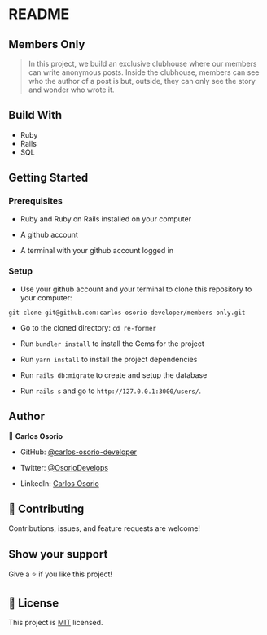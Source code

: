 # README

## Members Only

> In this project, we build an exclusive clubhouse where our members can write anonymous posts. Inside the clubhouse, members can see who the author of a post is but, outside, they can only see the story and wonder who wrote it.


## Build With

- Ruby 
- Rails
- SQL

## Getting Started

### Prerequisites

- Ruby and Ruby on Rails installed on your computer

- A github account

- A terminal with your github account logged in

### Setup

- Use your github account and your terminal to clone this repository to your computer:

`git clone git@github.com:carlos-osorio-developer/members-only.git`

- Go to the cloned directory:
`cd re-former`

- Run `bundler install` to install the Gems for the project

- Run `yarn install` to install the project dependencies

- Run `rails db:migrate` to create and setup the database

- Run `rails s` and go to `http://127.0.0.1:3000/users/`.
​

## Author


👤 **Carlos Osorio**

- GitHub: [@carlos-osorio-developer](https://github.com/carlos-osorio-developer)

- Twitter: [@OsorioDevelops](hhttps://twitter.com/@OsorioDevelops)

- LinkedIn: [Carlos Osorio](https://www.linkedin.com/in/carlos-osorio-developer/)
​
## 🤝 Contributing

Contributions, issues, and feature requests are welcome!

## Show your support


Give a ⭐️ if you like this project!



## 📝 License

This project is [MIT](./MIT.md) licensed.
